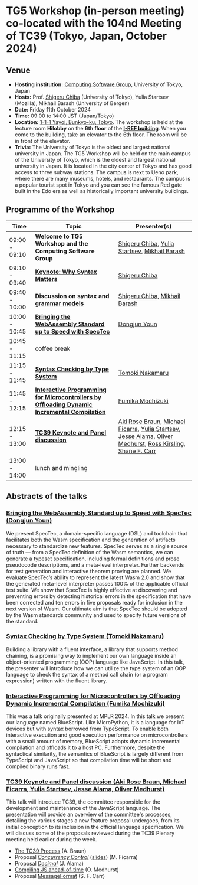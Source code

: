 # TG5 Workshop (in-person meeting) co-located with the 104nd Meeting of TC39 (Tokyo, Japan, October 2024)

## Venue

* **Hosting institution:** [Computing Software Group](https://www.csg.ci.i.u-tokyo.ac.jp/en/), University of Tokyo, Japan
* **Hosts:** Prof. [Shigeru Chiba](https://chibash.github.io/) (University of Tokyo), Yulia Startsev (Mozilla), Mikhail Barash (University of Bergen)
* **Date:** Friday 11th October 2024
* **Time:** 09:00 to 14:00 JST (Japan/Tokyo)
* **Location:** [1-1-1 Yayoi, Bunkyo-ku, Tokyo](https://www.csg.ci.i.u-tokyo.ac.jp/en/contact.html). The workshop is held at the lecture room **Hilobby** on the **6th floor** of the **[I-REF building](https://www.csg.ci.i.u-tokyo.ac.jp/en/contact.html)**. When you come to the building, take an elevator to the 6th floor. The room will be in front of the elevator. 
* **Trivia:** The University of Tokyo is the oldest and largest national university in Japan. The TG5 Workshop will be held on the main campus of the University of Tokyo, which is the oldest and largest national university in Japan. It is located in the city center of Tokyo and has good access to three subway stations. The campus is next to Ueno park, where there are many museums, hotels, and restaurants. The campus is a popular tourist spot in Tokyo and you can see the famous Red gate built in the Edo era as well as historically important university buildings.

		
## Programme of the Workshop

|Time|Topic|Presenter(s)|
|---|---|---|
|09:00 - 09:10|**Welcome to TG5 Workshop and the Computing Software Group**|[Shigeru Chiba](https://chibash.github.io/), [Yulia Startsev](https://x.com/codehag), [Mikhail Barash](https://www4.uib.no/en/find-employees/Mikhail.Barash)|
|09:10 - 09:40|[**Keynote: Why Syntax Matters**](https://dl.acm.org/doi/10.1145/3567512.3571831)|[Shigeru Chiba](https://chibash.github.io/)|
|09:40 - 10:00|**Discussion on syntax and [grammar models](https://ceur-ws.org/Vol-2707/oopslepaper4.pdf)**|[Shigeru Chiba](https://chibash.github.io/), [Mikhail Barash](https://www4.uib.no/en/find-employees/Mikhail.Barash)|
|10:00 - 10:45|[**Bringing the WebAssembly Standard up to Speed with SpecTec**](https://dl.acm.org/doi/pdf/10.1145/3656440)|[Dongjun Youn](https://plrg.kaist.ac.kr/members/%EC%9C%A4%EB%8F%99%EC%A4%80-dongjun-youn)|
|10:45 - 11:15|coffee break||
|11:15 - 11:45|[**Syntax Checking by Type System**](#syntax-checking-by-type-system-tomoki-nakamaru)|[Tomoki Nakamaru](https://tomokinakamaru.github.io/)|
|11:45 - 12:15|[**Interactive Programming for Microcontrollers by Offloading Dynamic Incremental Compilation**](https://dl.acm.org/doi/10.1145/3679007.3685062)|[Fumika Mochizuki](https://2024.ecoop.org/profile/fumikamochizuki)|
|12:15 - 13:00|[**TC39 Keynote and Panel discussion**](#tc39-keynote-and-panel-discussion-aki-rose-braun-michael-ficarra-yulia-startsev-jesse-alama-oliver-medhurst)|[Aki Rose Braun](https://akiro.se/), [Michael Ficarra](https://x.com/smooshmap), [Yulia Startsev](https://x.com/codehag), [Jesse Alama](https://jessealama.net/), [Oliver Medhurst](https://goose.icu/), [Ross Kirsling](https://rkirsling.github.io/), [Shane F. Carr](https://www.sffc.xyz/)|
|13:00 - 14:00|lunch and mingling||

## Abstracts of the talks

### [Bringing the WebAssembly Standard up to Speed with SpecTec (Dongjun Youn)](https://dl.acm.org/doi/pdf/10.1145/3656440)
We present SpecTec, a domain-specific language (DSL) and toolchain that facilitates both the Wasm specification and the generation
of artifacts necessary to standardize new features. SpecTec serves as a single source of truth — from a SpecTec definition of the Wasm semantics,
we can generate a typeset specification, including formal definitions and prose pseudocode descriptions, and a meta-level interpreter.
Further backends for test generation and interactive theorem proving are planned. We evaluate SpecTec’s ability to represent the latest
Wasm 2.0 and show that the generated meta-level interpreter passes 100% of the applicable official test suite. We show that SpecTec is highly
effective at discovering and preventing errors by detecting historical errors in the specification that have been corrected and ten errors in five
proposals ready for inclusion in the next version of Wasm. Our ultimate aim is that SpecTec should be adopted by the Wasm standards community and
used to specify future versions of the standard.

### [Syntax Checking by Type System (Tomoki Nakamaru)](#syntax-checking-by-type-system-tomoki-nakamaru)
Building a library with a fluent interface, a library that supports method chaining,
is a promising way to implement our own language inside an object-oriented programming (OOP)
language like JavaScript. In this talk, the presenter will introduce how we can utilize the type
system of an OOP language to check the syntax of a method call chain (or a program expression)
written with the fluent library.

### [Interactive Programming for Microcontrollers by Offloading Dynamic Incremental Compilation (Fumika Mochizuki)](https://dl.acm.org/doi/10.1145/3679007.3685062)
This was a talk originally presented at MPLR 2024. In this talk we present our language named BlueScript.
Like MicroPython, it is a language for IoT devices but with syntax borrowed from TypeScript.
To enable both interactive execution and good execution performance on microcontrollers with a small amount of memory,
BlueScript adopts dynamic incremental compilation and offloads it to a host PC.
Furthermore, despite the syntactical similarity, the semantics of BlueScript is largely different from TypeScript and JavaScript
so that compilation time will be short and compiled binary runs fast.

### [TC39 Keynote and Panel discussion (Aki Rose Braun, Michael Ficarra, Yulia Startsev, Jesse Alama, Oliver Medhurst)](#tc39-keynote-and-panel-discussion-aki-rose-braun-michael-ficarra-yulia-startsev-jesse-alama-oliver-medhurst)
This talk will introduce TC39, the committee responsible for the development and maintenance of the JavaScript language.
The presentation will provide an overview of the committee's processes, detailing the various stages a new feature proposal undergoes,
from its initial conception to its inclusion in the official language specification. We will discuss some of the proposals reviewed
during the TC39 Plenary meeting held earlier during the week.
* [The TC39 Process](https://tc39.es/process-document/) (A. Braun)
* Proposal [_Concurrency Control_](https://github.com/tc39/proposal-concurrency-control) ([slides](https://docs.google.com/presentation/d/1Pf0s8XXVCxlERmJU_YZY6YwEULXDS_HaBH3zuMUyrPo)) (M. Ficarra)
* Proposal [_Decimal_](https://github.com/tc39/proposal-decimal) (J. Alama)
* [Compiling JS ahead-of-time](https://github.com/CanadaHonk/porffor) (O. Medhurst)
* Proposal [MessageFormat](https://github.com/tc39/proposal-intl-messageformat) (S. F. Carr)
